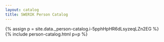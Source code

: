 ```yaml
---
layout: catalog
title: SWERIK Person Catalog
---
```

{% assign p = site.data._person-catalog.i-5pphHpHR6dLsyzeqLZn2EG %}
{% include person-catalog.html p=p %}

